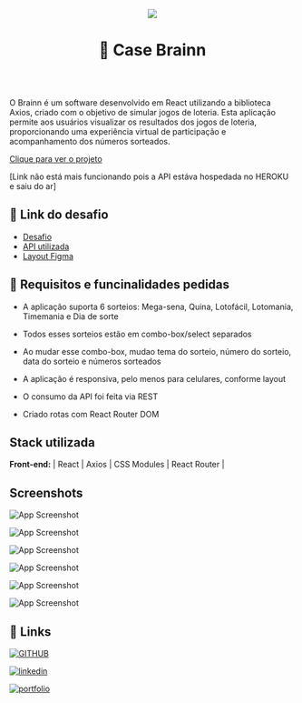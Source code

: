 <p align="center">
<img src="http://img.shields.io/static/v1?label=STATUS&message=%20Finalizado&color=GREEN&style=for-the-badge"/>
</p>


# <h1 align='center'>🎱 Case Brainn </h1> 

<br> </br>

O Brainn é um software desenvolvido em React utilizando a biblioteca Axios, criado com o objetivo de simular jogos de loteria. Esta aplicação permite aos usuários visualizar os resultados dos jogos de loteria, proporcionando uma experiência virtual de participação e acompanhamento dos números sorteados.

[ Clique para ver o projeto ](https://brainn.devvagner.com/)

 [Link não está mais funcionando pois a API estáva hospedada no HEROKU e saiu do ar]
## 🔗 Link do desafio

 - [Desafio](https://github.com/brainnco-exs/readme-frontend)
 - [API utilizada](https://brainn-api-loterias.herokuapp.com/)
 - [Layout Figma](https://www.figma.com/file/H2qrYBCFMf4didYmxRwTxP/Brainn-Frontend-Challenge)
## 🔰 Requisitos e funcinalidades pedidas

- A aplicação suporta 6 sorteios: Mega-sena, Quina, Lotofácil, Lotomania, Timemania e Dia de sorte

- Todos esses sorteios estão em combo-box/select separados

- Ao mudar esse combo-box, mudao tema do sorteio, número do sorteio, data do sorteio e números sorteados

- A aplicação é responsiva, pelo menos para celulares, conforme layout

- O consumo da API foi feita via REST 

- Criado rotas com React Router DOM
## Stack utilizada

**Front-end:** | React | Axios |  CSS Modules |  React Router |  







## Screenshots

![App Screenshot](https://i.imgur.com/62eCt2M.png/468x300?text=mega+sena)

![App Screenshot](https://i.imgur.com/uwGCRTq.png/468x300?text=quina)

![App Screenshot](https://i.imgur.com/qJI7It3.png/468x300?text=loto+facil)

![App Screenshot](https://i.imgur.com/ieiLEFz.png/468x300?text=loto+mania)

![App Screenshot](https://i.imgur.com/dyb77BM.png/468x300?text=time+mania)

![App Screenshot](https://i.imgur.com/O1b6K05.png/468x300?text=dia+de+sorte)


## 🔗 Links

[![GITHUB](https://img.shields.io/badge/GitHub-100000?style=for-the-badge&logo=github&logoColor=white)](https://github.com/devvagnerBR/brainn)


[![linkedin](https://img.shields.io/badge/linkedin-0A66C2?style=for-the-badge&logo=linkedin&logoColor=white)](https://www.linkedin.com/in/wagner-guimar%C3%A3es-709b66236/)

[![portfolio](https://img.shields.io/badge/my_portfolio-000?style=for-the-badge&logo=ko-fi&logoColor=white)](https://devvagner.com)

